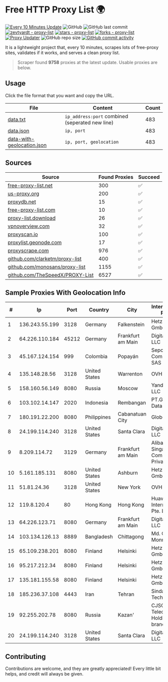 
# Free HTTP Proxy List 🌍

[![Every 10 Minutes Update](https://github.com/mertguvencli/http-proxy-list/actions/workflows/main.yml/badge.svg?branch=main)](https://github.com/mertguvencli/http-proxy-list/actions/workflows/main.yml)
![GitHub](https://img.shields.io/github/license/mertguvencli/http-proxy-list)
![GitHub last commit](https://img.shields.io/github/last-commit/mertguvencli/http-proxy-list)
[![zevtyardt - proxy-list](https://img.shields.io/static/v1?label=zevtyardt&message=proxy-list&color=blue&logo=github)](https://github.com/zevtyardt/proxy-list "Go to GitHub repo")
[![stars - proxy-list](https://img.shields.io/github/stars/zevtyardt/proxy-list?style=social)](https://github.com/zevtyardt/proxy-list)
[![forks - proxy-list](https://img.shields.io/github/forks/zevtyardt/proxy-list?style=social)](https://github.com/zevtyardt/proxy-list)
[![Proxy Updater](https://github.com/zevtyardt/proxy-list/workflows/Proxy%20Updater/badge.svg)](https://github.com/zevtyardt/proxy-list/actions?query=workflow:"Proxy+Updater")
![GitHub repo size](https://img.shields.io/github/repo-size/zevtyardt/proxy-list)
[![GitHub commit activity](https://img.shields.io/github/commit-activity/m/zevtyardt/proxy-list?logo=commits)](https://github.com/zevtyardt/proxy-list/commits/main)

It is a lightweight project that, every 10 minutes, scrapes lots of free-proxy sites, validates if it works, and serves a clean proxy list.

> Scraper found **9758** proxies at the latest update. Usable proxies are below.

## Usage

Click the file format that you want and copy the URL.

|File|Content|Count|
|----|-------|-----|
|[data.txt](https://raw.githubusercontent.com/mertguvencli/http-proxy-list/main/proxy-list/data.txt)|`ip_address:port` combined (seperated new line)|483|
|[data.json](https://raw.githubusercontent.com/mertguvencli/http-proxy-list/main/proxy-list/data.json)|`ip, port`|483|
|[data-with-geolocation.json](https://raw.githubusercontent.com/mertguvencli/http-proxy-list/main/proxy-list/data-with-geolocation.json)|`ip, port, geolocation`|483|

## Sources

|Source|Found Proxies|Succeed|
|------|-------------|-------|
|[free-proxy-list.net](https://free-proxy-list.net)|300|✅|
|[us-proxy.org](https://www.us-proxy.org)|200|✅|
|[proxydb.net](http://proxydb.net)|15|✅|
|[free-proxy-list.com](https://free-proxy-list.com/?page=&port=&type%5B%5D=http&type%5B%5D=https&up_time=0&search=Search)|10|✅|
|[proxy-list.download](https://www.proxy-list.download/HTTP)|26|✅|
|[vpnoverview.com](https://vpnoverview.com/privacy/anonymous-browsing/free-proxy-servers)|32|✅|
|[proxyscan.io](https://www.proxyscan.io)|100|✅|
|[proxylist.geonode.com](https://proxylist.geonode.com/api/proxy-list?limit=300&page=1&sort_by=lastChecked&sort_type=desc&protocols=http,https)|17|✅|
|[proxyscrape.com](https://api.proxyscrape.com/v2/?request=displayproxies&protocol=http&timeout=10000&country=all&ssl=all&anonymity=all)|976|✅|
|[github.com/clarketm/proxy-list](https://raw.githubusercontent.com/clarketm/proxy-list/master/proxy-list-raw.txt)|400|✅|
|[github.com/monosans/proxy-list](https://raw.githubusercontent.com/monosans/proxy-list/main/proxies/http.txt)|1155|✅|
|[github.com/TheSpeedX/PROXY-List](https://raw.githubusercontent.com/TheSpeedX/PROXY-List/master/http.txt)|6527|✅|


## Sample Proxies With Geolocation Info

|#|Ip|Port|Country|City|Internet Service Provider|
|-|--|----|-------|----|-------------------------|
|1|136.243.55.199|3128|Germany|Falkenstein|Hetzner Online GmbH|
|2|64.226.110.184|45212|Germany|Frankfurt am Main|DigitalOcean, LLC|
|3|45.167.124.154|999|Colombia|Popayán|Sepcom Comunicaciones SAS|
|4|135.148.28.56|3128|United States|Warrenton|OVH US LLC|
|5|158.160.56.149|8080|Russia|Moscow|Yandex.Cloud LLC|
|6|103.102.14.147|2020|Indonesia|Rembangan|PT.Global Media Data Prima|
|7|180.191.22.200|8080|Philippines|Cabanatuan City|Globe Telecom|
|8|24.199.114.240|3128|United States|Santa Clara|DigitalOcean, LLC|
|9|8.209.114.72|3129|Germany|Frankfurt am Main|Alibaba.com Singapore E-Commerce Private Limited|
|10|5.161.185.131|8080|United States|Ashburn|Hetzner Online GmbH|
|11|51.81.24.36|3128|United States|New York|OVH US LLC|
|12|119.8.120.4|80|Hong Kong|Hong Kong|Huawei International Pte. LTD|
|13|64.226.123.71|8080|Germany|Frankfurt am Main|DigitalOcean, LLC|
|14|103.134.126.13|8889|Bangladesh|Chittagong|Md. Omar Faruk Monna|
|15|65.109.238.201|8080|Finland|Helsinki|Hetzner Online GmbH|
|16|95.217.212.34|8080|Finland|Helsinki|Hetzner Online GmbH|
|17|135.181.155.58|8080|Finland|Helsinki|Hetzner Online GmbH|
|18|185.236.37.108|4443|Iran|Tehran|Sindad Network Technology Ltd.|
|19|92.255.202.78|8080|Russia|Kazan'|CJSC "ER-Telecom Holding" Kazan' branch|
|20|24.199.114.240|3128|United States|Santa Clara|DigitalOcean, LLC|



## Contributing

Contributions are welcome, and they are greatly appreciated! Every
little bit helps, and credit will always be given.

